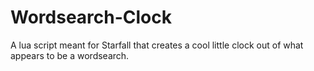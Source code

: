 # Wordsearch-Clock
A lua script meant for Starfall that creates a cool little clock out of what appears to be a wordsearch.
